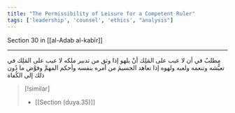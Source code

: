 ```yaml
---
title: "The Permissibility of Leisure for a Competent Ruler"
tags: ['leadership', 'counsel', 'ethics', "analysis"]
---
```


 Section 30 in [[al-Adab al-kabīr]]

---
مطلبٌ في أن لا عيب على المَلِك أنْ يلهو إذا وثق من تدبير ملكه لا عيب على المَلِك في تعيُّشه وتنعمه ولعبه ولهوه إذا تعاهد الجسيمَ من أمره بنفسه وأحكم المهمَّ وفوَّض ما دُون ذلك إلى الكُفاة

> [!similar]
> - [[Section (duya.35)]]
